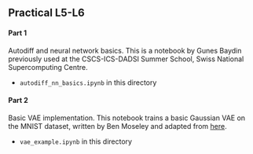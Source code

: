 ## Practical L5-L6

#### Part 1

Autodiff and neural network basics. This is a notebook by Gunes Baydin previously used at the CSCS-ICS-DADSI Summer School, Swiss National Supercomputing Centre.

- `autodiff_nn_basics.ipynb` in this directory


#### Part 2

Basic VAE implementation. This notebook trains a basic Gaussian VAE on the MNIST dataset, written by Ben Moseley and adapted from [here](https://github.com/pytorch/examples/blob/master/vae/main.py).

- `vae_example.ipynb` in this directory
